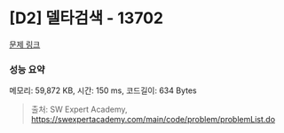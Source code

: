 # [D2] 델타검색 - 13702 

[문제 링크](https://swexpertacademy.com/main/code/problem/problemDetail.do?contestProbId=AX73EWcKxLYDFARO) 

### 성능 요약

메모리: 59,872 KB, 시간: 150 ms, 코드길이: 634 Bytes



> 출처: SW Expert Academy, https://swexpertacademy.com/main/code/problem/problemList.do